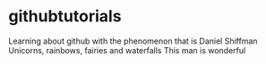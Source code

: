 # githubtutorials
Learning about github with the phenomenon that is Daniel Shiffman
Unicorns, rainbows, fairies and waterfalls
This man is wonderful
